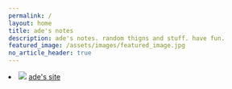 ```yaml
---
permalink: /
layout: home
title: ade's notes
description: ade's notes. random thigns and stuff. have fun.
featured_image: /assets/images/featured_image.jpg
no_article_header: true
---
```


<style>
    footer {
        margin-left: 5%;
    }
    article > header {
        display: none;
    }
    article > footer {
        display: none;
    }
</style>

<li class="icon-container">
    <img class="favicon" src="/assets/images/favicon.ico" />
    <a href="https://adeposting.com/">ade's site</a>
</li>
<!--li class="icon-container">
    {%- include theme/icons/text.html text="b" class="size-24px" -%}
    <a href="https://blog.adeposting.com/">ade's blog</a>
</li-->                
